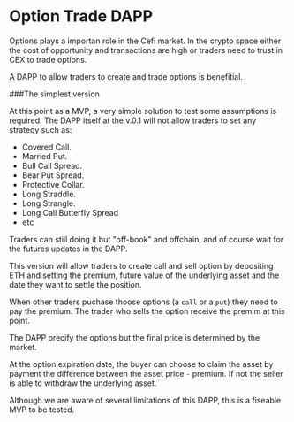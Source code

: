 # Option Trade DAPP

Options plays a importan role in the Cefi market.
In the crypto space either the cost of opportunity and transactions are high or traders need to trust in CEX to trade options.

A DAPP to allow traders to create and trade options is benefitial.

###The simplest version

At this point as a MVP, a very simple solution to test some assumptions is required.
The DAPP itself at the v.0.1 will not allow traders to set any strategy such as:

* Covered Call.
* Married Put.
* Bull Call Spread.
* Bear Put Spread.
* Protective Collar.
* Long Straddle.
* Long Strangle.
* Long Call Butterfly Spread
* etc

Traders can still doing it but "off-book" and offchain, and of course wait for the futures updates in the DAPP.

This version will allow traders to create call and sell option by depositing ETH and setting the premium, future value of the underlying asset and the date they want to settle the position. 

When other traders puchase thoose options (a `call` or a `put`) they need to pay the premium. The trader who sells the option receive the premim at this point.

The DAPP precify the options but the final price is determined by the market.

At the option expiration date, the buyer can choose to claim the asset by payment the difference between the asset price `-` premium. If not the seller is able to withdraw the underlying asset.

Although we are aware of several limitations of this DAPP, this is a fiseable MVP to be tested. 
